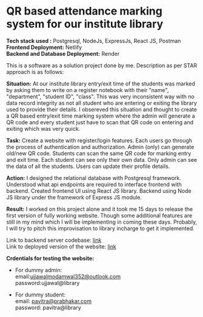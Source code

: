 # QR based attendance marking system for our institute library    

**Tech stack used :** Postgresql, NodeJs, ExpressJs, React JS, Postman       
**Frontend Deployment:** Netlify     
**Backend and Database Deployment:** Render     


This is a software as a solution project done by me. Description as per STAR approach is as follows:  

**Situation:** At our institute library entry/exit time of the students was marked by asking them to write on a register notebook with their "name", "department", "student ID", "class". This was very inconsistent way with no data record integrity as not all student who are entering or exiting the library used to provide their details. I obsereved this situation and thought to create a QR based entry/exit time marking system where the admin will generate a QR code and every student just have to scan that QR code on entering and exiting which was very quick.

**Task:** Create a website with register/login features. Each users go through the process of authentication and authorization. Admin (only) can generate old/new QR code. Students can scan the same QR code for marking entry and exit time. Each student can see only their own data. Only admin can see the data of all the students. Users can update their profile details.

**Action:** I designed the relational database with Postgresql framework. Understood what api endpoints are required to interface frontend with backend. Created frontend UI using React JS library. Backend using Node JS library under the framework of Express JS module. 

**Result:** I worked on this project alone and it took me 15 days to release the first version of fully working website. Though some additional features are still in my mind which I will be implementing in coming these days. Probably, I will try to pitch this improvisation to library incharge to get it implemented.                   

Link to backend server codebase: [link](https://github.com/ujjawalmodanwal/attendance-via-qr-backend)                  
Link to deployed version of the website: [link](https://deft-bavarois-f36503.netlify.app/)

**Crdentials for testing the website:**
- For dummy admin:      
email:ujjawalmodamwal352@outlook.com       
password:ujjawal@library       

- For dummy student:       
email: pavitra@prabhakar.com       
password: pavitra@library
